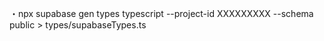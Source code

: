 <!-- 型定義ファイルを生成 -->
・npx supabase gen types typescript --project-id XXXXXXXXX --schema public > types/supabaseTypes.ts

